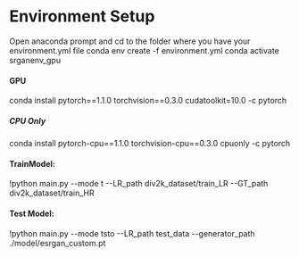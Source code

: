 
# Environment Setup
Open anaconda prompt and cd to the folder where you have your environment.yml file
conda env create -f environment.yml
conda activate srganenv_gpu 

#### GPU
conda install pytorch==1.1.0 torchvision==0.3.0 cudatoolkit=10.0 -c pytorch

##### CPU Only
conda install pytorch-cpu==1.1.0 torchvision-cpu==0.3.0 cpuonly -c pytorch

#### TrainModel:

!python main.py --mode t --LR_path div2k_dataset/train_LR --GT_path div2k_dataset/train_HR

#### Test Model:

!python main.py --mode tsto --LR_path test_data --generator_path ./model/esrgan_custom.pt






